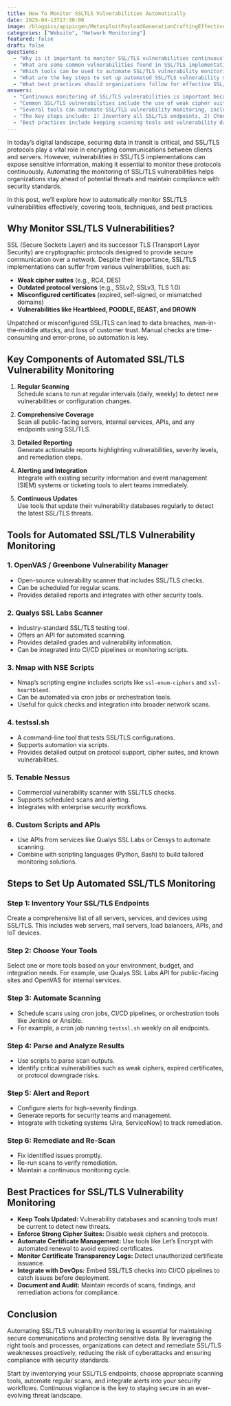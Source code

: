 ```yaml
---
title: How To Monitor SSLTLS Vulnerabilities Automatically
date: 2025-04-13T17:30:00
image: /blogpics/apipicgen/MetasploitPayloadGenerationCraftingEffectiveExploits-BLVPMRL29T.jpg
categories: ["Website", "Network Monitoring"]
featured: false
draft: false
questions:
  - "Why is it important to monitor SSL/TLS vulnerabilities continuously?"
  - "What are some common vulnerabilities found in SSL/TLS implementations?"
  - "Which tools can be used to automate SSL/TLS vulnerability monitoring?"
  - "What are the key steps to set up automated SSL/TLS vulnerability monitoring?"
  - "What best practices should organizations follow for effective SSL/TLS vulnerability monitoring?"
answers:
  - "Continuous monitoring of SSL/TLS vulnerabilities is important because these protocols secure data in transit, and vulnerabilities such as weak cipher suites, outdated protocol versions, and misconfigured certificates can expose sensitive information. Automated monitoring helps organizations detect and remediate these issues promptly, preventing data breaches, man-in-the-middle attacks, and maintaining customer trust."
  - "Common SSL/TLS vulnerabilities include the use of weak cipher suites like RC4 and DES, outdated protocol versions such as SSLv2, SSLv3, and TLS 1.0, misconfigured certificates (expired, self-signed, or domain mismatches), and well-known vulnerabilities like Heartbleed, POODLE, BEAST, and DROWN."
  - "Several tools can automate SSL/TLS vulnerability monitoring, including OpenVAS/Greenbone Vulnerability Manager, Qualys SSL Labs Scanner, Nmap with NSE scripts, testssl.sh, Tenable Nessus, and custom scripts using APIs from services like Qualys SSL Labs or Censys."
  - "The key steps include: 1) Inventory all SSL/TLS endpoints, 2) Choose appropriate scanning tools based on environment and needs, 3) Automate scanning schedules using cron jobs or CI/CD pipelines, 4) Parse and analyze scan results to identify vulnerabilities, 5) Configure alerts and generate reports for remediation, and 6) Remediate issues and re-scan to verify fixes, maintaining continuous monitoring."
  - "Best practices include keeping scanning tools and vulnerability databases updated, enforcing strong cipher suites by disabling weak ones, automating certificate management (e.g., using Let’s Encrypt), monitoring certificate transparency logs to detect unauthorized certificates, integrating SSL/TLS checks into DevOps CI/CD pipelines, and maintaining documentation and audit trails for compliance."
---
```

In today’s digital landscape, securing data in transit is critical, and SSL/TLS protocols play a vital role in encrypting communications between clients and servers. However, vulnerabilities in SSL/TLS implementations can expose sensitive information, making it essential to monitor these protocols continuously. Automating the monitoring of SSL/TLS vulnerabilities helps organizations stay ahead of potential threats and maintain compliance with security standards.

In this post, we’ll explore how to automatically monitor SSL/TLS vulnerabilities effectively, covering tools, techniques, and best practices.

## Why Monitor SSL/TLS Vulnerabilities?

SSL (Secure Sockets Layer) and its successor TLS (Transport Layer Security) are cryptographic protocols designed to provide secure communication over a network. Despite their importance, SSL/TLS implementations can suffer from various vulnerabilities, such as:

- **Weak cipher suites** (e.g., RC4, DES)
- **Outdated protocol versions** (e.g., SSLv2, SSLv3, TLS 1.0)
- **Misconfigured certificates** (expired, self-signed, or mismatched domains)
- **Vulnerabilities like Heartbleed, POODLE, BEAST, and DROWN**

Unpatched or misconfigured SSL/TLS can lead to data breaches, man-in-the-middle attacks, and loss of customer trust. Manual checks are time-consuming and error-prone, so automation is key.

## Key Components of Automated SSL/TLS Vulnerability Monitoring

1. **Regular Scanning**  
   Schedule scans to run at regular intervals (daily, weekly) to detect new vulnerabilities or configuration changes.

2. **Comprehensive Coverage**  
   Scan all public-facing servers, internal services, APIs, and any endpoints using SSL/TLS.

3. **Detailed Reporting**  
   Generate actionable reports highlighting vulnerabilities, severity levels, and remediation steps.

4. **Alerting and Integration**  
   Integrate with existing security information and event management (SIEM) systems or ticketing tools to alert teams immediately.

5. **Continuous Updates**  
   Use tools that update their vulnerability databases regularly to detect the latest SSL/TLS threats.

## Tools for Automated SSL/TLS Vulnerability Monitoring

### 1. **OpenVAS / Greenbone Vulnerability Manager**

- Open-source vulnerability scanner that includes SSL/TLS checks.
- Can be scheduled for regular scans.
- Provides detailed reports and integrates with other security tools.

### 2. **Qualys SSL Labs Scanner**

- Industry-standard SSL/TLS testing tool.
- Offers an API for automated scanning.
- Provides detailed grades and vulnerability information.
- Can be integrated into CI/CD pipelines or monitoring scripts.

### 3. **Nmap with NSE Scripts**

- Nmap’s scripting engine includes scripts like `ssl-enum-ciphers` and `ssl-heartbleed`.
- Can be automated via cron jobs or orchestration tools.
- Useful for quick checks and integration into broader network scans.

### 4. **testssl.sh**

- A command-line tool that tests SSL/TLS configurations.
- Supports automation via scripts.
- Provides detailed output on protocol support, cipher suites, and known vulnerabilities.

### 5. **Tenable Nessus**

- Commercial vulnerability scanner with SSL/TLS checks.
- Supports scheduled scans and alerting.
- Integrates with enterprise security workflows.

### 6. **Custom Scripts and APIs**

- Use APIs from services like Qualys SSL Labs or Censys to automate scanning.
- Combine with scripting languages (Python, Bash) to build tailored monitoring solutions.

## Steps to Set Up Automated SSL/TLS Monitoring

### Step 1: Inventory Your SSL/TLS Endpoints

Create a comprehensive list of all servers, services, and devices using SSL/TLS. This includes web servers, mail servers, load balancers, APIs, and IoT devices.

### Step 2: Choose Your Tools

Select one or more tools based on your environment, budget, and integration needs. For example, use Qualys SSL Labs API for public-facing sites and OpenVAS for internal services.

### Step 3: Automate Scanning

- Schedule scans using cron jobs, CI/CD pipelines, or orchestration tools like Jenkins or Ansible.
- For example, a cron job running `testssl.sh` weekly on all endpoints.

### Step 4: Parse and Analyze Results

- Use scripts to parse scan outputs.
- Identify critical vulnerabilities such as weak ciphers, expired certificates, or protocol downgrade risks.

### Step 5: Alert and Report

- Configure alerts for high-severity findings.
- Generate reports for security teams and management.
- Integrate with ticketing systems (Jira, ServiceNow) to track remediation.

### Step 6: Remediate and Re-Scan

- Fix identified issues promptly.
- Re-run scans to verify remediation.
- Maintain a continuous monitoring cycle.

## Best Practices for SSL/TLS Vulnerability Monitoring

- **Keep Tools Updated:** Vulnerability databases and scanning tools must be current to detect new threats.
- **Enforce Strong Cipher Suites:** Disable weak ciphers and protocols.
- **Automate Certificate Management:** Use tools like Let’s Encrypt with automated renewal to avoid expired certificates.
- **Monitor Certificate Transparency Logs:** Detect unauthorized certificate issuance.
- **Integrate with DevOps:** Embed SSL/TLS checks into CI/CD pipelines to catch issues before deployment.
- **Document and Audit:** Maintain records of scans, findings, and remediation actions for compliance.

## Conclusion

Automating SSL/TLS vulnerability monitoring is essential for maintaining secure communications and protecting sensitive data. By leveraging the right tools and processes, organizations can detect and remediate SSL/TLS weaknesses proactively, reducing the risk of cyberattacks and ensuring compliance with security standards.

Start by inventorying your SSL/TLS endpoints, choose appropriate scanning tools, automate regular scans, and integrate alerts into your security workflows. Continuous vigilance is the key to staying secure in an ever-evolving threat landscape.